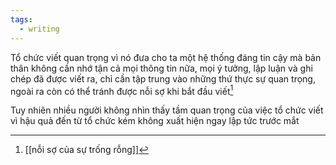 ```yaml
---
tags:
  - writing
---
```

Tổ chức viết quan trọng vì nó đưa cho ta một hệ thống đáng tin cậy mà bản thân không cần nhớ tận cả mọi thông tin nữa, mọi ý tưởng, lập luận và ghi chép đã được viết ra, chỉ cần tập trung vào những thứ thực sự quan trọng, ngoài ra còn có thể tránh được nỗi sợ khi bắt đầu viết[^1]

Tuy nhiên nhiều người không nhìn thấy tầm quan trọng của việc tổ chức viết vì hậu quả đến từ tổ chức kém không xuất hiện ngay lập tức trước mắt

[^1]: [[nỗi sợ của sự trống rỗng]]